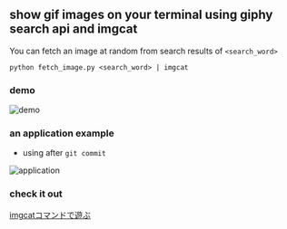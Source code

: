 
## show gif images on your terminal using giphy search api and imgcat

You can fetch an image at random from search results of `<search_word>`

```
python fetch_image.py <search_word> | imgcat
```

### demo
![demo](https://cdn-ak.f.st-hatena.com/images/fotolife/b/bonhito/20160921/20160921221902.gif)

### an application example
 * using after `git commit`

![application](https://cdn-ak.f.st-hatena.com/images/fotolife/b/bonhito/20160921/20160921222816.gif)

### check it out

[imgcatコマンドで遊ぶ](http://ganbaro.hateblo.jp/entry/2016/09/21/231012)
